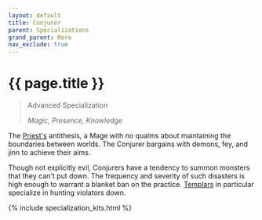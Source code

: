 ```yaml
---
layout: default
title: Conjurer
parent: Specializations
grand_parent: More
nav_exclude: true
---
```


# {{ page.title }}

> Advanced Specialization
>
> _Magic, Presence, Knowledge_

The [Priest's](../specializations/priest.html) antithesis, a Mage with no qualms about maintaining the boundaries between worlds. The Conjurer bargains with demons, fey, and jinn to achieve their aims.

Though not explicitly evil, Conjurers have a tendency to summon monsters that they can't put down. The frequency and severity of such disasters is high enough to warrant a blanket ban on the practice. [Templars](templar.html) in particular specialize in hunting violators down.

{% include specialization_kits.html %}
